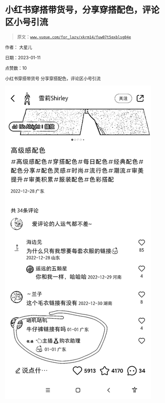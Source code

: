 # 小红书穿搭带货号，分享穿搭配色，评论区小号引流

> 原文：[`www.yuque.com/for_lazy/xkrm14/fuw07t5qxblsg04e`](https://www.yuque.com/for_lazy/xkrm14/fuw07t5qxblsg04e)



作者： 大星儿 

日期：2023-01-11 

点赞数：10 

小红书穿搭带货号 分享穿搭配色，评论区小号引流 

![](img/dfb03dde1cfeb4250f1dc8099896425d.png)  

